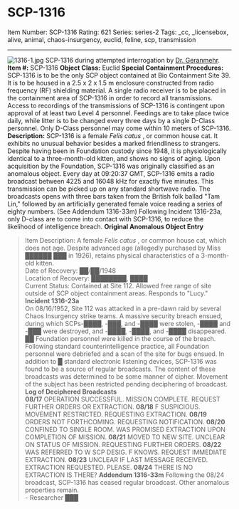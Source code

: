 # SCP-1316
Item Number: SCP-1316
Rating: 621
Series: series-2
Tags: _cc, _licensebox, alive, animal, chaos-insurgency, euclid, feline, scp, transmission

---

![1316-1.jpg](http://scp-wiki.wdfiles.com/local--files/scp-1316/1316-1.jpg)
SCP-1316 during attempted interrogation by [Dr. Geranmehr](https://commons.wikimedia.org/wiki/File:Persian_Cat_\(kitten\).jpg).
**Item #:** SCP-1316
**Object Class:** Euclid
**Special Containment Procedures:** SCP-1316 is to be the only SCP object contained at Bio Containment Site 39. It is to be housed in a 2.5 x 2 x 1.5 m enclosure constructed from radio frequency (RF) shielding material. A single radio receiver is to be placed in the containment area of SCP-1316 in order to record all transmissions. Access to recordings of the transmissions of SCP-1316 is contingent upon approval of at least two Level 4 personnel. Feedings are to take place twice daily, while litter is to be changed every three days by a single D-Class personnel. Only D-Class personnel may come within 10 meters of SCP-1316.
**Description:** SCP-1316 is a female _Felis catus_ , or common house cat. It exhibits no unusual behavior besides a marked friendliness to strangers. Despite having been in Foundation custody since 1948, it is physiologically identical to a three-month-old kitten, and shows no signs of aging. Upon acquisition by the Foundation, SCP-1316 was originally classified as an anomalous object.
Every day at 09:20:37 GMT, SCP-1316 emits a radio broadcast between 4225 and 16048 kHz for exactly five minutes. This transmission can be picked up on any standard shortwave radio. The broadcasts opens with three bars taken from the British folk ballad "Tam Lin," followed by an artificially generated female voice reading a series of eighty numbers. (See Addendum 1316-33m)
Following Incident 1316-23a, only D-class are to come into contact with SCP-1316, to reduce the likelihood of intelligence breach.
**Original Anomalous Object Entry**
> Item Description: A female _Felis catus_ , or common house cat, which does not age. Despite advanced age (allegedly purchased by Miss ██████ ███ in 1926), retains physical characteristics of a 3-month-old kitten.  
>  Date of Recovery: ██/██/1948  
>  Location of Recovery: ████████, ████  
>  Current Status: Contained at Site 112. Allowed free range of site outside of SCP object containment areas. Responds to "Lucy."
**Incident 1316-23a**  
On 08/16/1952, Site 112 was attacked in a pre-dawn raid by several Chaos Insurgency strike teams. A massive security breach ensued, during which SCPs-████, -███, and -████ were stolen, -████ and -███ were destroyed, and -████, -████, and -████ disappeared. ██ Foundation personnel were killed in the course of the breach. Following standard counterintelligence practice, all Foundation personnel were debriefed and a scan of the site for bugs ensued. In addition to █ standard electronic listening devices, SCP-1316 was found to be a source of regular broadcasts. The content of these broadcasts was determined to be some manner of cipher. Movement of the subject has been restricted pending deciphering of broadcast.
**Log of Deciphered Broadcasts**  
**08/17**
> OPERATION SUCCESSFUL. MISSION COMPLETE. REQUEST FURTHER ORDERS OR EXTRACTION.
**08/18**
> F SUSPICIOUS. MOVEMENT RESTRICTED. REQUESTING EXTRACTION.
**08/19**
> ORDERS NOT FORTHCOMING. REQUESTING NOTIFICATION.
**08/20**
> CONFINED TO SINGLE ROOM. WAS PROMISED EXTRACTION UPON COMPLETION OF MISSION.
**08/21**
> MOVED TO NEW SITE. UNCLEAR ON STATUS OF MISSION. REQUESTING FURTHER ORDERS.
**08/22**
> WAS REFERRED TO W SCP DESIG. F KNOWS. REQUEST IMMEDIATE EXTRACTION.
**08/23**
> UNCLEAR IF LAST MESSAGE RECEIVED. EXTRACTION REQUESTED. PLEASE.
**08/24**
> THERE IS NO EXTRACTION IS THERE?
**Addendum 1316-33m**
> Following the 08/24 broadcast, SCP-1316 has ceased regular broadcast. Other anomalous properties remain.  
>  \- Researcher ███